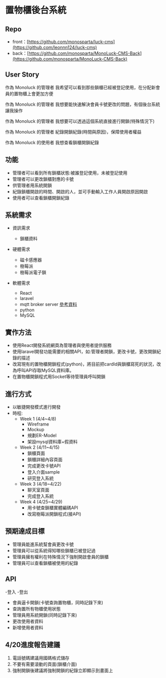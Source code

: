 # 置物櫃後台系統

## Repo

- front：[https://github.com/monosparta/luck-cms](https://github.com/leonnn124/luck-cms)
- back：[https://github.com/monosparta/MonoLuck-CMS-Back](https://github.com/monosparta/MonoLuck-CMS-Back)

## User Story

作為 Monoluck 的管理者
我希望可以看到那些鎖櫃已經被登記使用，在分配新會員的置物櫃上會更加方便

作為 Monoluck 的管理者
我想要能快速解決會員卡號更改的問題，有個後台系統讓我操作

作為 Monoluck 的管理者
我想要可以透過這個系統直接進行開鎖(特殊情況下)

作為 Monoluck 的管理者
紀錄開鎖紀錄(時間與原因)，保障使用者權益

作為 Monoluck 的使用者
我想查看鎖櫃開鎖紀錄

## 功能

- 管理者可以看到所有鎖櫃狀態:被誰登記使用，未被登記使用
- 管理者可以更改鎖櫃對應的卡號
- 供管理者用系統開鎖
- 紀錄鎖櫃開啟的時間、開啟的人，並可手動輸入工作人員開啟原因開啟
- 使用者可以查看鎖櫃開鎖紀錄

## 系統需求

- 資訊需求
  - 鎖櫃資料

- 硬體需求
  - 磁卡感應器
  - 樹莓派
  - 樹莓派電子鎖

- 軟體需求
  - React
  - laravel
  - mqtt broker server
    [參考資料](http://www.steves-internet-guide.com/mosquitto-broker/)
  - python
  - MySQL

## 實作方法

- 使用React開發系統網頁為管理者與使用者提供服務
- 使用laravel開發功能需要的相關API，如:管理者開鎖，更改卡號，更改開鎖紀錄的描述
- 改寫現有的置物櫃開鎖程式(python)，將目前把cardId與鎖櫃寫死的狀況，改為呼叫API存取MySQL資料庫。
- 在置物櫃開鎖程式用Socket等待管理員呼叫開鎖

## 進行方式

- 以敏捷開發模式進行開發
- 時程:
  - Week 1 (4/4~4/8)
    - Wireframe
    - Mockup
    - 規劃ER-Model
    - 架設mysql資料庫+假資料
  - Week 2 (4/11~4/15)
    - 鎖櫃頁面
    - 鎖櫃詳細內容頁面
    - 完成更改卡號API
    - 登入介面sample
    - 研究登入系統
  - Week 3 (4/18~4/22)
    - 聊天室頁面
    - 完成登入系統
  - Week 4 (4/25~4/29)
    - 用卡號查鎖櫃實體編碼API
    - 改寫樹莓派開鎖程式(接API)

## 預期達成目標

- 管理員能進系統幫會員更改卡號
- 管理員可以從系統得知哪些鎖櫃已被登記過
- 管理員擁有權利在特殊情況下強制開啟會員的鎖櫃
- 管理員可以查看鎖櫃被使用的紀錄

## API
-登入
-登出
- 會員逼卡開鎖(卡號查詢置物櫃，同時記錄下來)
- 查詢置所有物櫃使用狀態
- 管理員用系統開鎖(同時記錄下來)
- 更改使用者資料
- 新增使用者資料

## 4/20進度報告建議
1. 電話號碼建議用國碼格式儲存
2. 不要有需要滾動的頁面(鎖櫃介面)
3. 強制開鎖後建議將強制開鎖的紀錄立即顯示到畫面上